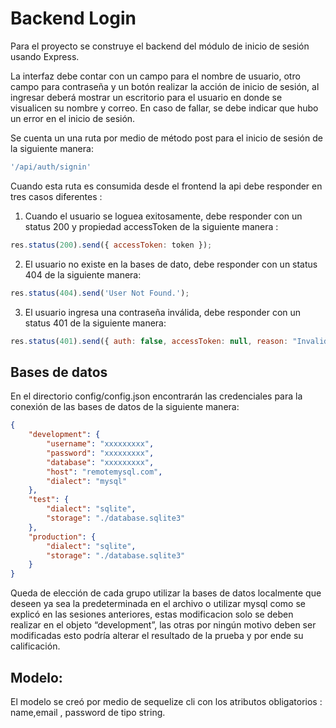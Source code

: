 # Backend Login

Para el proyecto se construye el backend del módulo de inicio de sesión usando Express.

La interfaz debe contar con un campo para el nombre de usuario, otro campo para contraseña y un botón realizar la acción de inicio de sesión, al ingresar deberá mostrar un escritorio para el usuario en donde se visualicen su nombre y correo. En caso de fallar, se debe indicar que hubo un error en el inicio de sesión.

Se cuenta un una ruta por medio de método post para el inicio de sesión de la siguiente manera:


```js
'/api/auth/signin'
```

Cuando esta ruta es consumida desde el frontend la api debe responder en tres casos diferentes :


1. Cuando el usuario se loguea exitosamente, debe responder con un status 200 y propiedad accessToken de la siguiente manera :

```js
res.status(200).send({ accessToken: token });
```

2. El usuario no existe en la bases de dato, debe responder con un status 404 de la siguiente manera:

```js
res.status(404).send('User Not Found.');
```

3. El usuario ingresa una contraseña inválida, debe responder con un status 401 de la siguiente manera:

```js
res.status(401).send({ auth: false, accessToken: null, reason: "Invalid Password!" });
```

## Bases de datos 

En el directorio config/config.json encontrarán las credenciales para la conexión de las bases de datos de la siguiente manera:

```json
{
    "development": {
        "username": "xxxxxxxxx",
        "password": "xxxxxxxxx",
        "database": "xxxxxxxxx",
        "host": "remotemysql.com",
        "dialect": "mysql"
    },
    "test": {
        "dialect": "sqlite",
        "storage": "./database.sqlite3"
    },
    "production": {
        "dialect": "sqlite",
        "storage": "./database.sqlite3"
    }
}
```

Queda de elección de cada grupo utilizar la bases de datos localmente que deseen ya sea la predeterminada en el archivo o utilizar mysql como se explicó en las sesiones anteriores, estas modificacion solo se deben realizar en el objeto “development”, las otras por ningún motivo deben ser modificadas esto podría alterar el resultado de la prueba y por ende su calificación.

## Modelo:
El modelo se creó por medio de sequelize cli con los atributos obligatorios : name,email , password de tipo string.
